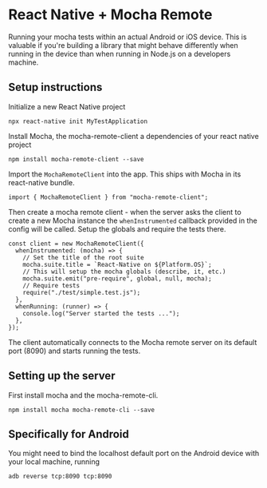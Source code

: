 # React Native + Mocha Remote

Running your mocha tests within an actual Android or iOS device. This is valuable if you're building a library that
might behave differently when running in the device than when running in Node.js on a developers machine.

## Setup instructions

Initialize a new React Native project

```
npx react-native init MyTestApplication
```

Install Mocha, the mocha-remote-client a dependencies of your react native project

```
npm install mocha-remote-client --save
```

Import the `MochaRemoteClient` into the app.
This ships with Mocha in its react-native bundle.

```
import { MochaRemoteClient } from "mocha-remote-client";
```

Then create a mocha remote client - when the server asks the client to create a new Mocha instance the
`whenInstrumented` callback provided in the config will be called. Setup the globals and require the tests there.

```
const client = new MochaRemoteClient({
  whenInstrumented: (mocha) => {
    // Set the title of the root suite
    mocha.suite.title = `React-Native on ${Platform.OS}`;
    // This will setup the mocha globals (describe, it, etc.)
    mocha.suite.emit("pre-require", global, null, mocha);
    // Require tests
    require("./test/simple.test.js");
  },
  whenRunning: (runner) => {
    console.log("Server started the tests ...");
  },
});
```

The client automatically connects to the Mocha remote server on its default port (8090) and starts running the tests.

## Setting up the server

First install mocha and the mocha-remote-cli.

```
npm install mocha mocha-remote-cli --save
```

## Specifically for Android

You might need to bind the localhost default port on the Android device with your local machine, running

    adb reverse tcp:8090 tcp:8090
